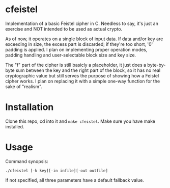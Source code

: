 # cfeistel
Implementation of a basic Feistel cipher in C. Needless to say, it's just an exercise and NOT intended to be used as actual crypto.

As of now, it operates on a single block of input data. If data and/or key are exceeding in size, the excess part is discarded; if they're too short, '0' padding is applied. I plan on implementing proper operation modes, padding handling and user-selectable block size and key size.

The "f" part of the cipher is still basicly a placeholder, it just does a byte-by-byte sum between the key and the right part of the block, so it has no real cryptographic value but still serves the purpose of showing how a Feistel cipher works. I plan on replacing it with a simple one-way function for the sake of "realism".

# Installation
Clone this repo, cd into it and `make cfeistel`. Make sure you have make installed.

# Usage
Command synopsis:

`./cfeistel [-k key][-in infile][-out outfile]`

If not specified, all three parameters have a default fallback value.
